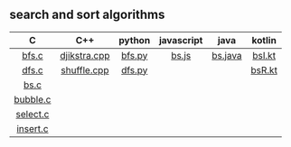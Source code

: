 ## search and sort algorithms


|           C          |              C++             |      python      |   javascript   |        java        |      kotlin      |
|:--------------------:|:----------------------------:|:----------------:|:--------------:|:------------------:|:----------------:|
|    [bfs.c][bfs-c]    | [djikstra.cpp][djikstra-cpp] | [bfs.py][bfs-py] | [bs.js][bs-js] | [bs.java][bs-java] | [bsI.kt][bsI-kt] |
|    [dfs.c][dfs-c]    |  [shuffle.cpp][shuffle-cpp]  | [dfs.py][dfs-py] |                |                    | [bsR.kt][bsR-kt] |
|     [bs.c][bs-c]     |                              |                  |                |                    |                  |
| [bubble.c][bubble-c] |                              |                  |                |                    |                  |
| [select.c][select-c] |                              |                  |                |                    |                  |
| [insert.c][insert-c] |                              |                  |                |                    |                  |

[bfs-c]:	 C/bfs.c
[dfs-c]:	 C/dfs.c
[bs-c]:		 C/bs.c
[bubble-c]:	 C/bubble.c
[select-c]:	 C/select.c
[insert-c]:	 C/insert.c
[djikstra-cpp]:	 C++/djikstra.cpp
[shuffle-cpp]:	C++/shuffle.cpp
[bfs-py]:	 python/bfs.py
[dfs-py]:	 python/dfs.py
[bs-js]:	 javascript/bs.js
[bs-java]:	 java/bs.java
[bsI-kt]:	 kotlin/bsI.kt
[bsR-kt]:	 ktolin/bsR.kt

